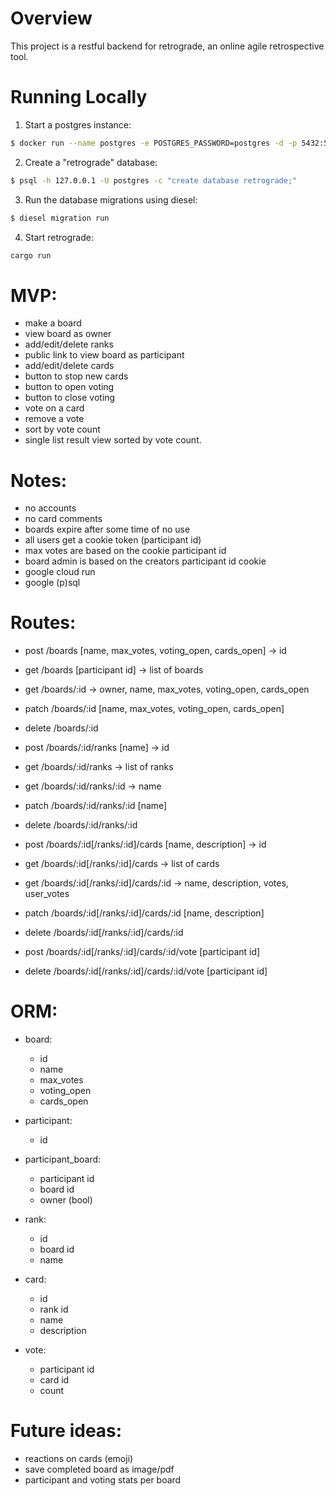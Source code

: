 # Overview

This project is a restful backend for retrograde, an online agile retrospective tool.

# Running Locally

1. Start a postgres instance:

```sh
$ docker run --name postgres -e POSTGRES_PASSWORD=postgres -d -p 5432:5432 postgres:11
```

2. Create a "retrograde" database:

```sh
$ psql -h 127.0.0.1 -U postgres -c "create database retrograde;"
```

3. Run the database migrations using diesel:

```sh
$ diesel migration run
```

4. Start retrograde:

```sh
cargo run
```

# MVP:
  - make a board
  - view board as owner
  - add/edit/delete ranks
  - public link to view board as participant
  - add/edit/delete cards
  - button to stop new cards
  - button to open voting
  - button to close voting
  - vote on a card
  - remove a vote
  - sort by vote count
  - single list result view sorted by vote count.

# Notes:
  - no accounts
  - no card comments
  - boards expire after some time of no use
  - all users get a cookie token (participant id)
  - max votes are based on the cookie participant id
  - board admin is based on the creators participant id cookie
  - google cloud run
  - google (p)sql

# Routes:
  - post    /boards [name, max_votes, voting_open, cards_open] -> id
  - get     /boards [participant id] -> list of boards
  - get     /boards/:id -> owner, name, max_votes, voting_open, cards_open
  - patch   /boards/:id [name, max_votes, voting_open, cards_open]
  - delete  /boards/:id

  - post    /boards/:id/ranks [name] -> id
  - get     /boards/:id/ranks -> list of ranks
  - get     /boards/:id/ranks/:id -> name
  - patch   /boards/:id/ranks/:id [name]
  - delete  /boards/:id/ranks/:id

  - post    /boards/:id[/ranks/:id]/cards [name, description] -> id
  - get     /boards/:id[/ranks/:id]/cards -> list of cards
  - get     /boards/:id[/ranks/:id]/cards/:id -> name, description, votes, user_votes
  - patch   /boards/:id[/ranks/:id]/cards/:id [name, description]
  - delete  /boards/:id[/ranks/:id]/cards/:id

  - post    /boards/:id[/ranks/:id]/cards/:id/vote [participant id]
  - delete  /boards/:id[/ranks/:id]/cards/:id/vote [participant id]

# ORM:
  - board:
    - id
    - name
    - max_votes
    - voting_open
    - cards_open

  - participant:
    - id

  - participant_board:
    - participant id
    - board id
    - owner (bool)

  - rank:
    - id
    - board id
    - name

  - card:
    - id
    - rank id
    - name
    - description

  - vote:
    - participant id
    - card id
    - count

# Future ideas:
  - reactions on cards (emoji)
  - save completed board as image/pdf
  - participant and voting stats per board